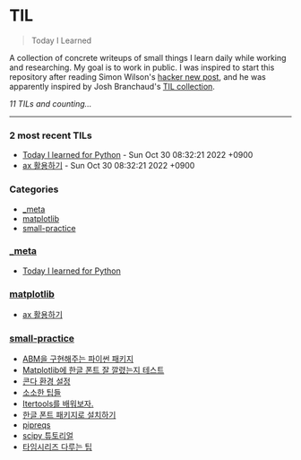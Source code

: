 # TIL
> Today I Learned

A collection of concrete writeups of small things I learn daily while working
and researching. My goal is to work in public. I was inspired to start this
repository after reading Simon Wilson's [hacker new post][1], and he was
apparently inspired by Josh Branchaud's [TIL collection][2].


_11 TILs and counting..._

---

### 2 most recent TILs

- [Today I learned for Python](_meta/today-i-learned.md) - Sun Oct 30 08:32:21 2022 +0900
- [ax 활용하기](matplotlib/figax-mean.md) - Sun Oct 30 08:32:21 2022 +0900

### Categories

- [_meta](#_meta)
- [matplotlib](#matplotlib)
- [small-practice](#small-practice)

### [_meta](#_meta)
- [Today I learned for Python](_meta/today-i-learned.md)

### [matplotlib](#matplotlib)
- [ax 활용하기](matplotlib/figax-mean.md)

### [small-practice](#small-practice)
- [ABM을 구현해주는 파이썬 패키지](small-practice/agentpy.md)
- [Matplotlib에 한글 폰트 잘 깔렸는지 테스트](small-practice/check-matplotlb-korfont.md)
- [콘다 환경 설정](small-practice/conda-env.md)
- [소소한 팁들](small-practice/cookies-of-coding.md)
- [Itertools를 배워보자.](small-practice/itertools.md)
- [한글 폰트 패키지로 설치하기](small-practice/korfont-by-pip.md)
- [pipreqs](small-practice/pipreqs.md)
- [scipy 튜토리얼](small-practice/scientific-python.md)
- [타임시리즈 다루는 팁](small-practice/time-series-handling-1.md)

[1]: https://simonwillison.net/2020/Apr/20/self-rewriting-readme/
[2]: https://github.com/jbranchaud/til

